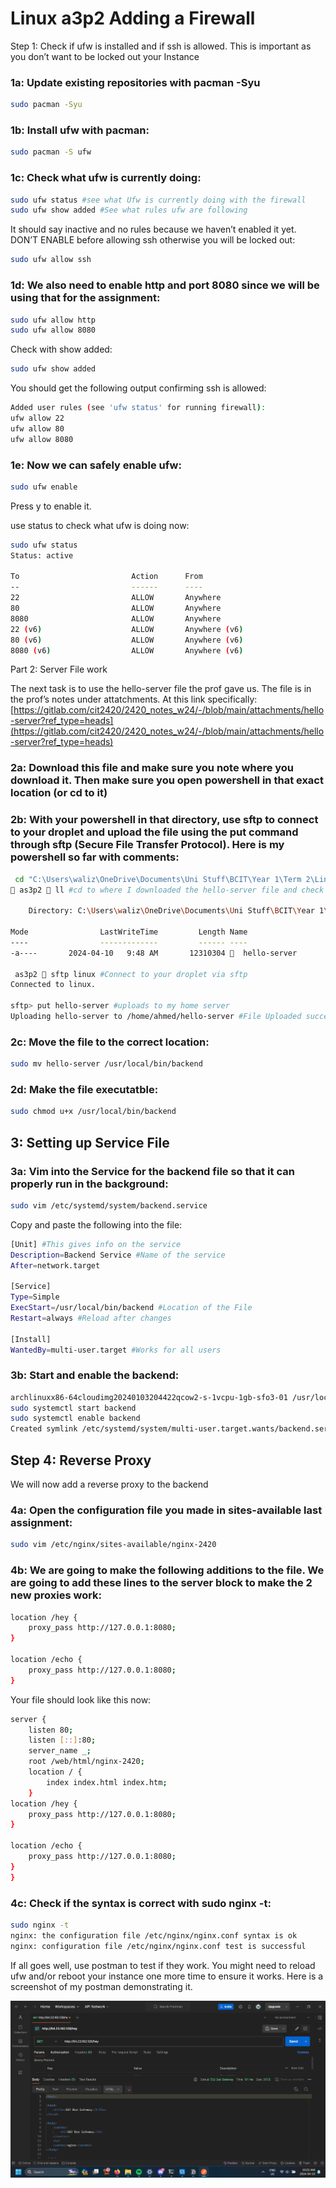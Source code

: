 # Linux a3p2 Adding a Firewall

Step 1: Check if ufw is installed and if ssh is allowed. This is important as you don’t want to be locked out your Instance

### 1a: Update existing repositories with pacman -Syu

```bash
sudo pacman -Syu
```

### 1b: Install ufw with pacman:

```bash
sudo pacman -S ufw
```

### 1c: Check what ufw is currently doing:

```bash
sudo ufw status #see what Ufw is currently doing with the firewall
sudo ufw show added #See what rules ufw are following
```

It should say inactive and no rules because we haven’t enabled it yet. DON’T ENABLE before allowing ssh otherwise you will be locked out:

```bash
sudo ufw allow ssh
```

### 1d: We also need to enable http and port 8080 since we will be using that for the assignment:

```bash
sudo ufw allow http
sudo ufw allow 8080
```

Check with show added:

```bash
sudo ufw show added
```

You should get the following output confirming ssh is allowed:

```bash
Added user rules (see 'ufw status' for running firewall):
ufw allow 22
ufw allow 80
ufw allow 8080
```

### 1e: Now we can safely enable ufw:

```bash
sudo ufw enable
```

Press y to enable it.

use status to check what ufw is doing now:

```bash
sudo ufw status
Status: active

To                         Action      From
--                         ------      ----
22                         ALLOW       Anywhere
80                         ALLOW       Anywhere
8080                       ALLOW       Anywhere
22 (v6)                    ALLOW       Anywhere (v6)
80 (v6)                    ALLOW       Anywhere (v6)
8080 (v6)                  ALLOW       Anywhere (v6)
```

Part 2: Server File work

The next task is to use the hello-server file the prof gave us. The file is in the prof’s notes under attatchments. At this link specifically: [https://gitlab.com/cit2420/2420_notes_w24/-/blob/main/attachments/hello-server?ref_type=heads](https://gitlab.com/cit2420/2420_notes_w24/-/blob/main/attachments/hello-server?ref_type=heads) 

### 2a: Download this file and make sure you note where you download it. Then make sure you open powershell in that exact location (or cd to it)

### 2b: With your powershell in that directory, use sftp to connect to your droplet and upload the file using the put command through sftp (Secure File Transfer Protocol). Here is my powershell so far with comments:

```bash
 cd "C:\Users\waliz\OneDrive\Documents\Uni Stuff\BCIT\Year 1\Term 2\Linux ACIT 2420\as3p2"
 as3p2  ll #cd to where I downloaded the hello-server file and check if the file is even there

    Directory: C:\Users\waliz\OneDrive\Documents\Uni Stuff\BCIT\Year 1\Term 2\Linux ACIT 2420\as3p2

Mode                LastWriteTime         Length Name
----                -------------         ------ ----
-a----       2024-04-10   9:48 AM       12310304   hello-server

 as3p2  sftp linux #Connect to your droplet via sftp 
Connected to linux.

sftp> put hello-server #uploads to my home server
Uploading hello-server to /home/ahmed/hello-server #File Uploaded successfully
```

### 2c: Move the file to the correct location:

```bash
sudo mv hello-server /usr/local/bin/backend
```

### 2d: Make the file executatble:

```bash
sudo chmod u+x /usr/local/bin/backend
```

## 3: Setting up Service File

### 3a: Vim into the Service for the backend file so that it can properly run in the background:

```bash
sudo vim /etc/systemd/system/backend.service
```

Copy and paste the following into the file:

```bash
[Unit] #This gives info on the service
Description=Backend Service #Name of the service
After=network.target

[Service]
Type=Simple
ExecStart=/usr/local/bin/backend #Location of the File
Restart=always #Reload after changes

[Install]
WantedBy=multi-user.target #Works for all users
```

### 3b: Start and enable the backend:

```bash
archlinuxx86-64cloudimg20240103204422qcow2-s-1vcpu-1gb-sfo3-01 /usr/local/bin Γ₧£
sudo systemctl start backend
sudo systemctl enable backend
Created symlink /etc/systemd/system/multi-user.target.wants/backend.service ΓåÆ /etc/systemd/system/backend.service.
```

## Step 4: Reverse Proxy

We will now add a reverse proxy to the backend

### 4a: Open the configuration file you made in sites-available last assignment:

```bash
sudo vim /etc/nginx/sites-available/nginx-2420
```

### 4b: We are going to make the following additions to the file. We are going to add these lines to the server block to make the 2 new proxies work:

```bash
location /hey {
    proxy_pass http://127.0.0.1:8080;
}

location /echo {
    proxy_pass http://127.0.0.1:8080;
}
```

Your file should look like this now:

```bash
server {
    listen 80;
    listen [::]:80;
    server_name _;
    root /web/html/nginx-2420;
    location / {
        index index.html index.htm;
    }
location /hey {
    proxy_pass http://127.0.0.1:8080;
}

location /echo {
    proxy_pass http://127.0.0.1:8080;
}
}
```

### 4c: Check if the syntax is correct with sudo nginx -t:

```bash
sudo nginx -t
nginx: the configuration file /etc/nginx/nginx.conf syntax is ok
nginx: configuration file /etc/nginx/nginx.conf test is successful
```
If all goes well, use postman to test if they work. You might need to reload ufw and/or reboot your instance one more time to ensure it works. Here is a screenshot of my postman demonstrating it.

![Untitled](Linux%20a3p2%20Adding%20a%20Firewall%20504d40b7970e46a18152f23f726af00c/Untitled.png)
